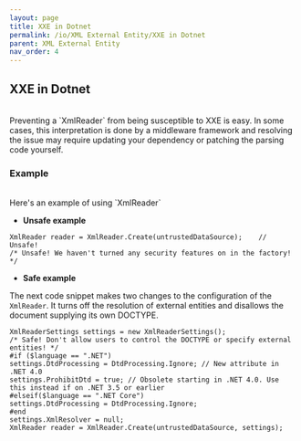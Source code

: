 ```yaml
---
layout: page
title: XXE in Dotnet
permalink: /io/XML External Entity/XXE in Dotnet
parent: XML External Entity
nav_order: 4
---
```


## XXE in Dotnet 
<br/>
Preventing a `XmlReader` from being susceptible to XXE is easy. 
In some cases, this interpretation is done by a middleware framework and resolving the issue may require updating your dependency or patching the parsing code yourself. 

### Example 
<br/>
Here's an example of using `XmlReader`

- **Unsafe example** 

```
XmlReader reader = XmlReader.Create(untrustedDataSource);    // Unsafe!
/* Unsafe! We haven't turned any security features on in the factory! */
``` 


- **Safe example**

The next code snippet makes two changes to the configuration of the `XmlReader`. 
It turns off the resolution of external entities and disallows the document supplying its own DOCTYPE. 

```
XmlReaderSettings settings = new XmlReaderSettings();
/* Safe! Don't allow users to control the DOCTYPE or specify external entities! */
#if ($language == ".NET")
settings.DtdProcessing = DtdProcessing.Ignore; // New attribute in .NET 4.0
settings.ProhibitDtd = true; // Obsolete starting in .NET 4.0. Use this instead if on .NET 3.5 or earlier
#elseif($language == ".NET Core")
settings.DtdProcessing = DtdProcessing.Ignore;
#end
settings.XmlResolver = null;
XmlReader reader = XmlReader.Create(untrustedDataSource, settings);
```
